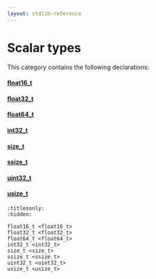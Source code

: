 ```yaml
---
layout: stdlib-reference
---
```

# Scalar types

This category contains the following declarations:

#### [float16\_t](float16_t.html)

#### [float32\_t](float32_t.html)

#### [float64\_t](float64_t.html)

#### [int32\_t](int32_t.html)

#### [size\_t](size_t.html)

#### [ssize\_t](ssize_t.html)

#### [uint32\_t](uint32_t.html)

#### [usize\_t](usize_t.html)


```{toctree}
:titlesonly:
:hidden:

float16_t <float16_t>
float32_t <float32_t>
float64_t <float64_t>
int32_t <int32_t>
size_t <size_t>
ssize_t <ssize_t>
uint32_t <uint32_t>
usize_t <usize_t>
```
